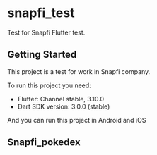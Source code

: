 # snapfi_test

Test for Snapfi Flutter test.

## Getting Started

This project is a test for work in Snapfi company.

To run this project you need:

- Flutter: Channel stable, 3.10.0
- Dart SDK version: 3.0.0 (stable)

And you can run this project in Android and iOS
## Snapfi_pokedex
